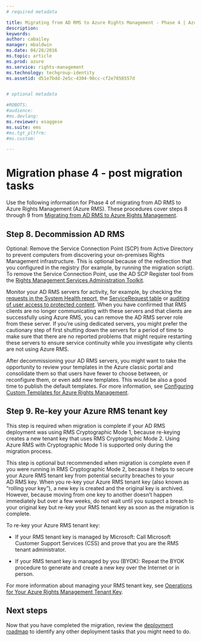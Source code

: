 ```yaml
---
# required metadata

title: Migrating from AD RMS to Azure Rights Management - Phase 4 | Azure RMS
description:
keywords:
author: cabailey
manager: mbaldwin
ms.date: 04/28/2016
ms.topic: article
ms.prod: azure
ms.service: rights-management
ms.technology: techgroup-identity
ms.assetid: d51e7bdd-2e5c-4304-98cc-cf2e7858557d


# optional metadata

#ROBOTS:
#audience:
#ms.devlang:
ms.reviewer: esaggese
ms.suite: ems
#ms.tgt_pltfrm:
#ms.custom:

---
```


# Migration phase 4 - post migration tasks

Use the following information for Phase 4 of migrating from AD RMS to Azure Rights Management (Azure RMS). These procedures cover steps 8 through 9 from [Migrating from AD RMS to Azure Rights Management](migrating-from-ad-rms-to-azure-rights-management.md).


## Step 8. Decommission AD RMS

Optional: Remove the Service Connection Point (SCP) from Active Directory to prevent computers from discovering your on-premises Rights Management infrastructure. This is optional because of the redirection that you configured in the registry (for example, by running the migration script). To remove the Service Connection Point, use the AD SCP Register tool from the [Rights Management Services Administration Toolkit](http://www.microsoft.com/download/details.aspx?id=1479).

Monitor your AD RMS servers for activity, for example, by checking the [requests in the System Health report](https://technet.microsoft.com/library/ee221012%28v=ws.10%29.aspx), the [ServiceRequest table](http://technet.microsoft.com/library/dd772686%28v=ws.10%29.aspx) or [auditing of user access to protected content](http://social.technet.microsoft.com/wiki/contents/articles/3440.ad-rms-frequently-asked-questions-faq.aspx). When you have confirmed that RMS clients are no longer communicating with these servers and that clients are successfully using Azure RMS, you can remove the AD RMS server role from these server. If you’re using dedicated servers, you might prefer the cautionary step of first shutting down the servers for a period of time to make sure that there are no reported problems that might require restarting these servers to ensure service continuity while you investigate why clients are not using Azure RMS.

After decommissioning your AD RMS servers, you might want to take the opportunity to review your templates in the Azure classic portal and consolidate them so that users have fewer to choose between, or reconfigure them, or even add new templates. This would be also a good time to publish the default templates. For more information, see [Configuring Custom Templates for Azure Rights Management](configuring-custom-templates-for-azure-rights-management.md).

## Step 9. Re-key your Azure RMS tenant key
This step is required when migration is complete if your AD RMS deployment was using RMS Cryptographic Mode 1, because re-keying creates a new tenant key that uses RMS Cryptographic Mode 2. Using Azure RMS with Cryptographic Mode 1 is supported only during the migration process.

This step is optional but recommended when migration is complete even if you were running in RMS Cryptographic Mode 2, because it helps to secure your Azure RMS tenant key from potential security breaches to your AD RMS key. When you re-key your Azure RMS tenant key (also known as “rolling your key”), a new key is created and the original key is archived. However, because moving from one key to another doesn’t happen immediately but over a few weeks, do not wait until you suspect a breach to your original key but re-key your RMS tenant key as soon as the migration is complete.

To re-key your Azure RMS tenant key:

-   If your RMS tenant key is managed by Microsoft: Call Microsoft Customer Support Services (CSS) and prove that you are the RMS tenant administrator.

-   If your RMS tenant key is managed by you (BYOK): Repeat the BYOK procedure to generate and create a new key over the Internet or in person.

For more information about managing your RMS tenant key, see [Operations for Your Azure Rights Management Tenant Key](operations-for-your-azure-rights-management-tenant-key.md).

## Next steps

Now that you have completed the migration, review the [deployment roadmap](azure-rights-management-deployment-roadmap.md) to identify any other deployment tasks that you might need to do.

